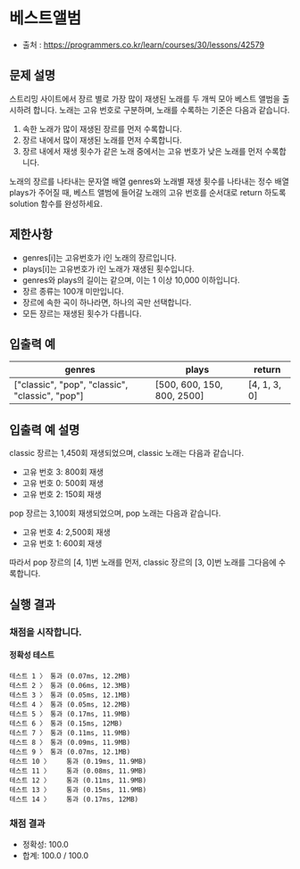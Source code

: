 # 베스트앨범
* 출처 : https://programmers.co.kr/learn/courses/30/lessons/42579

## 문제 설명
스트리밍 사이트에서 장르 별로 가장 많이 재생된 노래를 두 개씩 모아 베스트 앨범을 출시하려 합니다. 노래는 고유 번호로 구분하며, 노래를 수록하는 기준은 다음과 같습니다.

1. 속한 노래가 많이 재생된 장르를 먼저 수록합니다.
2. 장르 내에서 많이 재생된 노래를 먼저 수록합니다.
3. 장르 내에서 재생 횟수가 같은 노래 중에서는 고유 번호가 낮은 노래를 먼저 수록합니다.

노래의 장르를 나타내는 문자열 배열 genres와 노래별 재생 횟수를 나타내는 정수 배열 plays가 주어질 때, 베스트 앨범에 들어갈 노래의 고유 번호를 순서대로 return 하도록 solution 함수를 완성하세요.

## 제한사항
* genres[i]는 고유번호가 i인 노래의 장르입니다.
* plays[i]는 고유번호가 i인 노래가 재생된 횟수입니다.
* genres와 plays의 길이는 같으며, 이는 1 이상 10,000 이하입니다.
* 장르 종류는 100개 미만입니다.
* 장르에 속한 곡이 하나라면, 하나의 곡만 선택합니다.
* 모든 장르는 재생된 횟수가 다릅니다.

## 입출력 예
| genres | plays | return |
| --- | --- | --- |
| ["classic", "pop", "classic", "classic", "pop"] | [500, 600, 150, 800, 2500] | [4, 1, 3, 0] |


## 입출력 예 설명
classic 장르는 1,450회 재생되었으며, classic 노래는 다음과 같습니다.
* 고유 번호 3: 800회 재생
* 고유 번호 0: 500회 재생
* 고유 번호 2: 150회 재생

pop 장르는 3,100회 재생되었으며, pop 노래는 다음과 같습니다.
* 고유 번호 4: 2,500회 재생
* 고유 번호 1: 600회 재생

따라서 pop 장르의 [4, 1]번 노래를 먼저, classic 장르의 [3, 0]번 노래를 그다음에 수록합니다.

## 실행 결과
### 채점을 시작합니다.
#### 정확성  테스트
```
테스트 1 〉	통과 (0.07ms, 12.2MB)
테스트 2 〉	통과 (0.06ms, 12.3MB)
테스트 3 〉	통과 (0.05ms, 12.1MB)
테스트 4 〉	통과 (0.05ms, 12.2MB)
테스트 5 〉	통과 (0.17ms, 11.9MB)
테스트 6 〉	통과 (0.15ms, 12MB)
테스트 7 〉	통과 (0.11ms, 11.9MB)
테스트 8 〉	통과 (0.09ms, 11.9MB)
테스트 9 〉	통과 (0.07ms, 12.1MB)
테스트 10 〉	통과 (0.19ms, 11.9MB)
테스트 11 〉	통과 (0.08ms, 11.9MB)
테스트 12 〉	통과 (0.11ms, 11.9MB)
테스트 13 〉	통과 (0.15ms, 11.9MB)
테스트 14 〉	통과 (0.17ms, 12MB)
```
### 채점 결과
* 정확성: 100.0
* 합계: 100.0 / 100.0